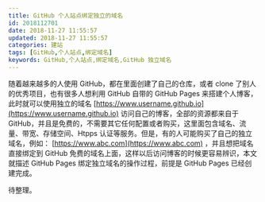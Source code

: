 ```yaml
---
title: GitHub 个人站点绑定独立的域名
id: 2018112701
date: 2018-11-27 11:55:57
updated: 2018-11-27 11:55:57
categories: 建站
tags: [GitHub,个人站点,绑定域名]
keywords: GitHub,个人站点,绑定域名,GitHub 独立域名
---
```




随着越来越多的人使用 GitHub，都在里面创建了自己的仓库，或者 clone 了别人的优秀项目，也有很多人想利用 GitHub 自带的 GitHub Pages 来搭建个人博客，此时就可以使用独立的域名 [https://www.username.github.io](https://www.username.github.io) 访问自己的博客，全部的资源都来自于 GitHub，并且是免费的，不需要其它任何配置或者购买，这里面包含域名、流量、带宽、存储空间、Htpps 认证等服务。但是，有的人可能购买了自己的独立域名，例如： [https://www.abc.com](https://www.abc.com) ，并且想把域名直接绑定到 GitHub 免费的域名上面，这样以后访问博客的时候更容易辨识，本文就描述 GitHub Pages 绑定独立域名的操作过程，前提是 GitHub Pages 已经创建完成。



<!-- more -->



待整理。



